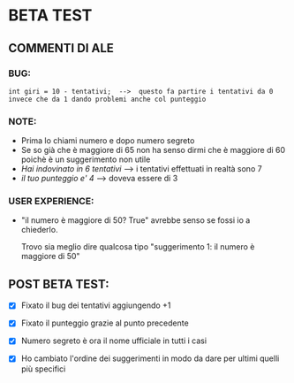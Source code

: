 # BETA TEST

## COMMENTI DI ALE


### BUG:

	int giri = 10 - tentativi;  -->  questo fa partire i tentativi da 0 invece che da 1 dando problemi anche col punteggio


### NOTE:

 - Prima lo chiami numero e dopo numero segreto
 - Se so già che è maggiore di 65 non ha senso dirmi che è maggiore di 60 poichè è un suggerimento non utile
 - _Hai indovinato in 6 tentativi_ --> i tentativi effettuati in realtà sono 7
 - _il tuo punteggio e' 4_ --> doveva essere di 3


### USER EXPERIENCE:

- "il numero è maggiore di 50? True" avrebbe senso se fossi io a chiederlo. 

   Trovo sia meglio dire qualcosa tipo "suggerimento 1: il numero è maggiore di 50"


## POST BETA TEST:

- [x] Fixato il bug dei tentativi aggiungendo +1
- [x] Fixato il punteggio grazie al punto precedente
- [x] Numero segreto è ora il nome ufficiale in tutti i casi
- [x] Ho cambiato l'ordine dei suggerimenti in modo da dare per ultimi quelli più specifici


